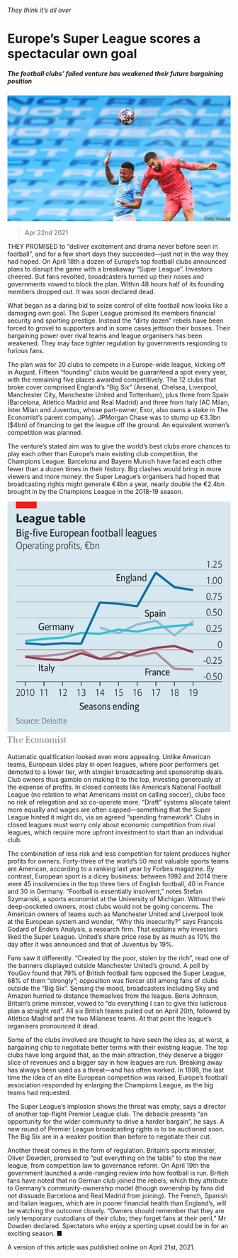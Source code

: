 ###### They think it’s all over

# Europe’s Super League scores a spectacular own goal 

##### The football clubs’ failed venture has weakened their future bargaining position 

![image](images/20210424_wbp003.jpg) 

> Apr 22nd 2021 

THEY PROMISED to “deliver excitement and drama never before seen in football”, and for a few short days they succeeded—just not in the way they had hoped. On April 18th a dozen of Europe’s top football clubs announced plans to disrupt the game with a breakaway “Super League”. Investors cheered. But fans revolted, broadcasters turned up their noses and governments vowed to block the plan. Within 48 hours half of its founding members dropped out. It was soon declared dead.

What began as a daring bid to seize control of elite football now looks like a damaging own goal. The Super League promised its members financial security and sporting prestige. Instead the “dirty dozen” rebels have been forced to grovel to supporters and in some cases jettison their bosses. Their bargaining power over rival teams and league organisers has been weakened. They may face tighter regulation by governments responding to furious fans.


The plan was for 20 clubs to compete in a Europe-wide league, kicking off in August. Fifteen “founding” clubs would be guaranteed a spot every year, with the remaining five places awarded competitively. The 12 clubs that broke cover comprised England’s “Big Six” (Arsenal, Chelsea, Liverpool, Manchester City, Manchester United and Tottenham), plus three from Spain (Barcelona, Atlético Madrid and Real Madrid) and three from Italy (AC Milan, Inter Milan and Juventus, whose part-owner, Exor, also owns a stake in The Economist’s parent company). JPMorgan Chase was to stump up €3.3bn ($4bn) of financing to get the league off the ground. An equivalent women’s competition was planned.

The venture’s stated aim was to give the world’s best clubs more chances to play each other than Europe’s main existing club competition, the Champions League. Barcelona and Bayern Munich have faced each other fewer than a dozen times in their history. Big clashes would bring in more viewers and more money: the Super League’s organisers had hoped that broadcasting rights might generate €4bn a year, nearly double the €2.4bn brought in by the Champions League in the 2018-19 season.

![image](images/20210424_WBC605_0.png) 


Automatic qualification looked even more appealing. Unlike American teams, European sides play in open leagues, where poor performers get demoted to a lower tier, with stingier broadcasting and sponsorship deals. Club owners thus gamble on making it to the top, investing generously at the expense of profits. In closed contests like America’s National Football League (no relation to what Americans insist on calling soccer), clubs face no risk of relegation and so co-operate more. “Draft” systems allocate talent more equally and wages are often capped—something that the Super League hinted it might do, via an agreed “spending framework”. Clubs in closed leagues must worry only about economic competition from rival leagues, which require more upfront investment to start than an individual club.

The combination of less risk and less competition for talent produces higher profits for owners. Forty-three of the world’s 50 most valuable sports teams are American, according to a ranking last year by Forbes magazine. By contrast, European sport is a dicey business: between 1992 and 2014 there were 45 insolvencies in the top three tiers of English football, 40 in France and 30 in Germany. “Football is essentially insolvent,” notes Stefan Szymanski, a sports economist at the University of Michigan. Without their deep-pocketed owners, most clubs would not be going concerns. The American owners of teams such as Manchester United and Liverpool look at the European system and wonder, “Why this insecurity?” says François Godard of Enders Analysis, a research firm. That explains why investors liked the Super League. United’s share price rose by as much as 10% the day after it was announced and that of Juventus by 19%.

Fans saw it differently. “Created by the poor, stolen by the rich”, read one of the banners displayed outside Manchester United’s ground. A poll by YouGov found that 79% of British football fans opposed the Super League, 68% of them “strongly”; opposition was fiercer still among fans of clubs outside the “Big Six”. Sensing the mood, broadcasters including Sky and Amazon hurried to distance themselves from the league. Boris Johnson, Britain’s prime minister, vowed to “do everything I can to give this ludicrous plan a straight red”. All six British teams pulled out on April 20th, followed by Atlético Madrid and the two Milanese teams. At that point the league’s organisers pronounced it dead.

Some of the clubs involved are thought to have seen the idea as, at worst, a bargaining chip to negotiate better terms with their existing league. The top clubs have long argued that, as the main attraction, they deserve a bigger slice of revenues and a bigger say in how leagues are run. Breaking away has always been used as a threat—and has often worked. In 1998, the last time the idea of an elite European competition was raised, Europe’s football association responded by enlarging the Champions League, as the big teams had requested.

The Super League’s implosion shows the threat was empty, says a director of another top-flight Premier League club. The debacle presents “an opportunity for the wider community to drive a harder bargain”, he says. A new round of Premier League broadcasting rights is to be auctioned soon. The Big Six are in a weaker position than before to negotiate their cut.

Another threat comes in the form of regulation. Britain’s sports minister, Oliver Dowden, promised to “put everything on the table” to stop the new league, from competition law to governance reform. On April 19th the government launched a wide-ranging review into how football is run. British fans have noted that no German club joined the rebels, which they attribute to Germany’s community-ownership model (though ownership by fans did not dissuade Barcelona and Real Madrid from joining). The French, Spanish and Italian leagues, which are in poorer financial health than England’s, will be watching the outcome closely. “Owners should remember that they are only temporary custodians of their clubs; they forget fans at their peril,” Mr Dowden declared. Spectators who enjoy a sporting upset could be in for an exciting season. ■

A version of this article was published online on April 21st, 2021.

